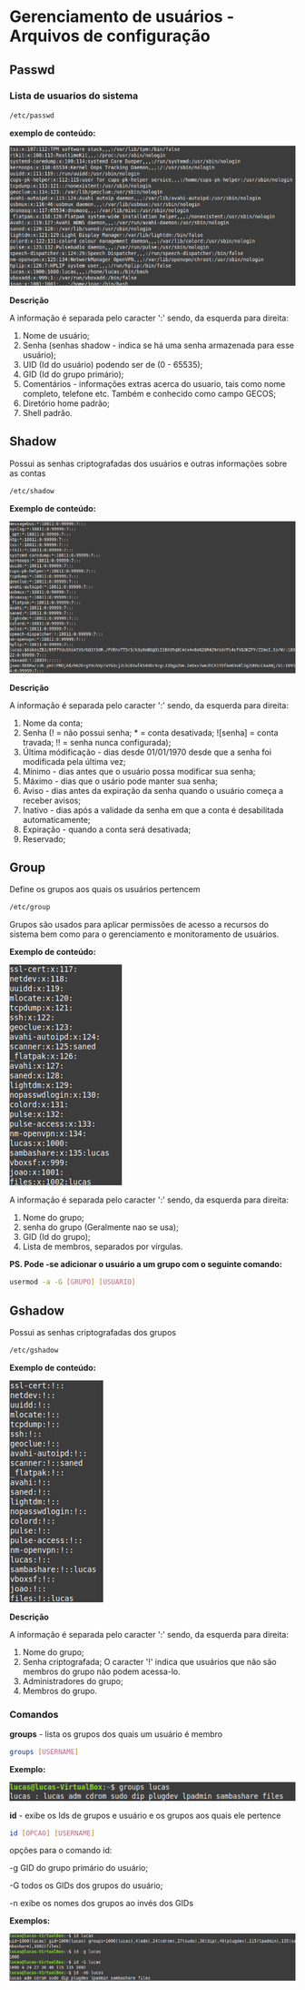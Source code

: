 # Gerenciamento de usuários - Arquivos de configuração



## Passwd

### Lista de usuarios do sistema

````bash
/etc/passwd 
````

**exemplo de conteúdo:**

![](https://github.com/lucaschf/administration-and-management-of-computer-networks/blob/main/images/user-management/passwd-content-example.png)

**Descrição**

A informação é separada pelo caracter ':' sendo, da esquerda para direita:

1. Nome de usuário;
2. Senha (senhas shadow - indica se há uma senha armazenada para esse usuário);
3. UID (Id do usuário) podendo ser de (0 - 65535);
4. GID (Id do grupo primário);
5. Comentários - informações extras acerca do usuario, tais como nome completo, telefone etc. Também e conhecido como campo GECOS;
6. Diretório home padrão;
7. Shell padrão.

## Shadow

Possui as senhas criptografadas dos usuários e outras informações sobre as contas

`````bash
/etc/shadow
`````

**Exemplo de conteúdo:**

![](https://github.com/lucaschf/administration-and-management-of-computer-networks/blob/main/images/user-management/shadow-content-example.png)

**Descrição**

A informação é separada pelo caracter ':' sendo, da esquerda para direita:

1. Nome da conta;
2. Senha (! = não possui senha; * = conta desativada; ![senha] = conta travada; !! = senha nunca configurada);
3. Última módificação - dias desde 01/01/1970 desde que a senha foi modificada pela última vez;
4. Mínimo - dias antes que o usuário possa modificar sua senha;
5. Máximo - dias que o usário pode manter sua senha;
6. Aviso - dias antes da expiração da senha quando o usuário começa a receber avisos;
7. Inativo - dias após a validade da senha em que a conta é desabilitada automaticamente;
8. Expiração - quando a conta será desativada;
9. Reservado;

## Group

Define os grupos aos quais os usuários pertencem

````bash
/etc/group
````

Grupos são usados para aplicar permissões de acesso a recursos do sistema bem como para o gerenciamento e monitoramento de usuários.

**Exemplo de conteúdo:**

![](https://github.com/lucaschf/administration-and-management-of-computer-networks/blob/main/images/user-management/group-content-example.png)

A informação é separada pelo caracter ':' sendo, da esquerda para direita:

1. Nome do grupo;
2. senha do grupo (Geralmente nao se usa);
3. GID (Id do grupo);
4. Lista de membros, separados por vírgulas.

**PS. Pode -se adicionar o usuário a um grupo com o seguinte comando:**

````bash
usermod -a -G [GRUPO] [USUARIO]
````

## Gshadow

Possui as senhas criptografadas dos grupos

````bash
/etc/gshadow
````

**Exemplo de conteúdo:**

![](https://github.com/lucaschf/administration-and-management-of-computer-networks/blob/main/images/user-management/gshadow-content-example.png)

**Descrição**

A informação é separada pelo caracter ':' sendo, da esquerda para direita:

1. Nome do grupo;
2. Senha criptografada; O caracter '!' indica que usuários que não são membros do grupo não podem acessa-lo.
3. Administradores do grupo;
4. Membros do grupo.

### Comandos

**groups** - lista os grupos dos quais um usuário é membro

````bash
groups [USERNAME]
````

**Exemplo:**

![](https://github.com/lucaschf/administration-and-management-of-computer-networks/blob/main/images/user-management/groups-example.png)

**id** - exibe os Ids de grupos e usuário e os grupos aos quais ele pertence

````bash
id [OPCAO] [USERNAME]
````

opções para o comando id:

-g GID do grupo primário do usuário;

-G todos os GIDs dos grupos do usuário;

-n exibe os nomes dos grupos ao invés dos GIDs

**Exemplos:**

![](https://github.com/lucaschf/administration-and-management-of-computer-networks/blob/main/images/user-management/id-example.png)

